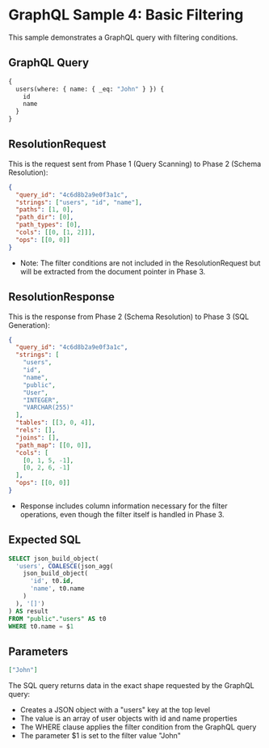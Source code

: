# GraphQL Sample 4: Basic Filtering

This sample demonstrates a GraphQL query with filtering conditions.

## GraphQL Query

```graphql
{
  users(where: { name: { _eq: "John" } }) {
    id
    name
  }
}
```

## ResolutionRequest

This is the request sent from Phase 1 (Query Scanning) to Phase 2 (Schema Resolution):

```json
{
  "query_id": "4c6d8b2a9e0f3a1c",
  "strings": ["users", "id", "name"],
  "paths": [1, 0],
  "path_dir": [0],
  "path_types": [0],
  "cols": [[0, [1, 2]]],
  "ops": [[0, 0]]
}
```

- Note: The filter conditions are not included in the ResolutionRequest but will be extracted from the document pointer in Phase 3.

## ResolutionResponse

This is the response from Phase 2 (Schema Resolution) to Phase 3 (SQL Generation):

```json
{
  "query_id": "4c6d8b2a9e0f3a1c",
  "strings": [
    "users",
    "id",
    "name",
    "public",
    "User",
    "INTEGER",
    "VARCHAR(255)"
  ],
  "tables": [[3, 0, 4]],
  "rels": [],
  "joins": [],
  "path_map": [[0, 0]],
  "cols": [
    [0, 1, 5, -1],
    [0, 2, 6, -1]
  ],
  "ops": [[0, 0]]
}
```

- Response includes column information necessary for the filter operations, even though the filter itself is handled in Phase 3.

## Expected SQL

```sql
SELECT json_build_object(
  'users', COALESCE(json_agg(
    json_build_object(
      'id', t0.id,
      'name', t0.name
    )
  ), '[]')
) AS result
FROM "public"."users" AS t0
WHERE t0.name = $1
```

## Parameters

```json
["John"]
```

The SQL query returns data in the exact shape requested by the GraphQL query:

- Creates a JSON object with a "users" key at the top level
- The value is an array of user objects with id and name properties
- The WHERE clause applies the filter condition from the GraphQL query
- The parameter $1 is set to the filter value "John"
